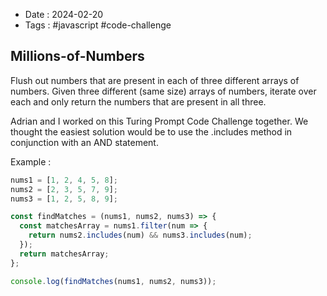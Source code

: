 - Date : 2024-02-20
- Tags : #javascript #code-challenge
## Millions-of-Numbers
Flush out numbers that are present in each of three different arrays of numbers.
Given three different (same size) arrays of numbers, iterate over each and only return the numbers that are present in all three.

Adrian and I worked on this Turing Prompt Code Challenge together. We thought the easiest solution would be to use the .includes method in conjunction with an AND statement.

Example :

```js
nums1 = [1, 2, 4, 5, 8];
nums2 = [2, 3, 5, 7, 9];
nums3 = [1, 2, 5, 8, 9];

const findMatches = (nums1, nums2, nums3) => {
  const matchesArray = nums1.filter(num => {
    return nums2.includes(num) && nums3.includes(num);
  });
  return matchesArray;
};

console.log(findMatches(nums1, nums2, nums3));
```
